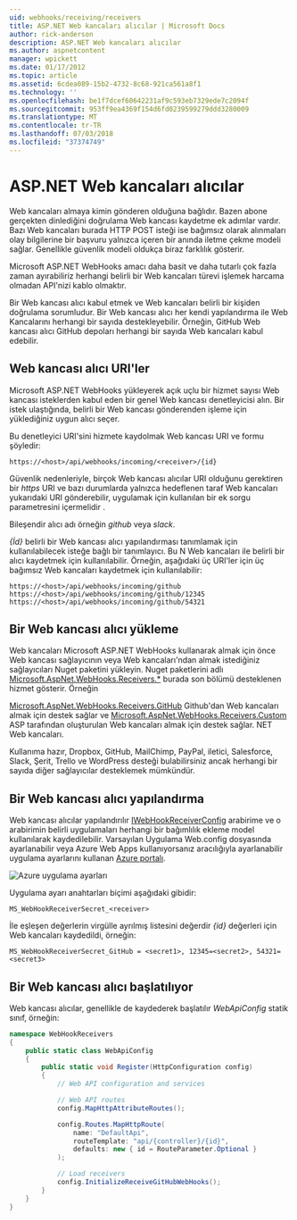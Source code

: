 ```yaml
---
uid: webhooks/receiving/receivers
title: ASP.NET Web kancaları alıcılar | Microsoft Docs
author: rick-anderson
description: ASP.NET Web kancaları alıcılar
ms.author: aspnetcontent
manager: wpickett
ms.date: 01/17/2012
ms.topic: article
ms.assetid: 6cdea089-15b2-4732-8c68-921ca561a8f1
ms.technology: ''
ms.openlocfilehash: be1f7dcef60642231af9c593eb7329ede7c2094f
ms.sourcegitcommit: 953ff9ea4369f154d6fd0239599279ddd3280009
ms.translationtype: MT
ms.contentlocale: tr-TR
ms.lasthandoff: 07/03/2018
ms.locfileid: "37374749"
---
```

# <a name="aspnet-webhooks-receivers"></a>ASP.NET Web kancaları alıcılar

Web kancaları almaya kimin gönderen olduğuna bağlıdır. Bazen abone gerçekten dinlediğini doğrulama Web kancası kaydetme ek adımlar vardır. Bazı Web kancaları burada HTTP POST isteği ise bağımsız olarak alınmaları olay bilgilerine bir başvuru yalnızca içeren bir anında iletme çekme modeli sağlar. Genellikle güvenlik modeli oldukça biraz farklılık gösterir.

Microsoft ASP.NET WebHooks amacı daha basit ve daha tutarlı çok fazla zaman ayırabiliriz herhangi belirli bir Web kancaları türevi işlemek harcama olmadan API'nizi kablo olmaktır.

Bir Web kancası alıcı kabul etmek ve Web kancaları belirli bir kişiden doğrulama sorumludur. Bir Web kancası alıcı her kendi yapılandırma ile Web Kancalarını herhangi bir sayıda destekleyebilir. Örneğin, GitHub Web kancası alıcı GitHub depoları herhangi bir sayıda Web kancaları kabul edebilir.

## <a name="webhook-receiver-uris"></a>Web kancası alıcı URI'ler

Microsoft ASP.NET WebHooks yükleyerek açık uçlu bir hizmet sayısı Web kancası isteklerden kabul eden bir genel Web kancası denetleyicisi alın. Bir istek ulaştığında, belirli bir Web kancası gönderenden işleme için yüklediğiniz uygun alıcı seçer.

Bu denetleyici URI'sini hizmete kaydolmak Web kancası URI ve formu şöyledir:

```
https://<host>/api/webhooks/incoming/<receiver>/{id}
```

Güvenlik nedenleriyle, birçok Web kancası alıcılar URI olduğunu gerektiren bir *https* URI ve bazı durumlarda yalnızca hedeflenen taraf Web kancaları yukarıdaki URI gönderebilir, uygulamak için kullanılan bir ek sorgu parametresini içermelidir .

<em> <receiver> </em> Bileşendir alıcı adı örneğin <em>github</em> veya <em>slack</em>.

*{İd}* belirli bir Web kancası alıcı yapılandırması tanımlamak için kullanılabilecek isteğe bağlı bir tanımlayıcı. Bu N Web kancaları ile belirli bir alıcı kaydetmek için kullanılabilir. Örneğin, aşağıdaki üç URI'ler için üç bağımsız Web kancaları kaydetmek için kullanılabilir:

```
https://<host>/api/webhooks/incoming/github
https://<host>/api/webhooks/incoming/github/12345
https://<host>/api/webhooks/incoming/github/54321
```

## <a name="installing-a-webhook-receiver"></a>Bir Web kancası alıcı yükleme

Web kancaları Microsoft ASP.NET WebHooks kullanarak almak için önce Web kancası sağlayıcının veya Web kancaları'ndan almak istediğiniz sağlayıcıları Nuget paketini yükleyin. Nuget paketlerini adlı [Microsoft.AspNet.WebHooks.Receivers.*](https://www.nuget.org/packages?q=Microsoft.AspNet.WebHooks.Receivers) burada son bölümü desteklenen hizmet gösterir. Örneğin

[Microsoft.AspNet.WebHooks.Receivers.GitHub](https://www.nuget.org/packages?q=Microsoft.AspNet.WebHooks.Receivers.GitHub) Github'dan Web kancaları almak için destek sağlar ve [Microsoft.AspNet.WebHooks.Receivers.Custom](https://www.nuget.org/packages?q=Microsoft.AspNet.WebHooks.Receivers.Custom) ASP tarafından oluşturulan Web kancaları almak için destek sağlar. NET Web kancaları.

Kullanıma hazır, Dropbox, GitHub, MailChimp, PayPal, iletici, Salesforce, Slack, Şerit, Trello ve WordPress desteği bulabilirsiniz ancak herhangi bir sayıda diğer sağlayıcılar desteklemek mümkündür.

## <a name="configuring-a-webhook-receiver"></a>Bir Web kancası alıcı yapılandırma

Web kancası alıcılar yapılandırılır [IWebHookReceiverConfig](https://github.com/aspnet/WebHooks/blob/master/src/Microsoft.AspNet.WebHooks.Receivers/WebHooks/IWebHookReceiverConfig.cs) arabirime ve o arabirimin belirli uygulamaları herhangi bir bağımlılık ekleme model kullanılarak kaydedilebilir. Varsayılan Uygulama Web.config dosyasında ayarlanabilir veya Azure Web Apps kullanıyorsanız aracılığıyla ayarlanabilir uygulama ayarlarını kullanan [Azure portalı](https://portal.azure.com/).

![Azure uygulama ayarları](_static/AzureAppSettings.png)

Uygulama ayarı anahtarları biçimi aşağıdaki gibidir:

```
MS_WebHookReceiverSecret_<receiver>
```

İle eşleşen değerlerin virgülle ayrılmış listesini değerdir *{id}* değerleri için Web kancaları kaydedildi, örneğin:

```
MS_WebHookReceiverSecret_GitHub = <secret1>, 12345=<secret2>, 54321=<secret3>
```

## <a name="initializing-a-webhook-receiver"></a>Bir Web kancası alıcı başlatılıyor

Web kancası alıcılar, genellikle de kaydederek başlatılır *WebApiConfig* statik sınıf, örneğin:

```csharp
namespace WebHookReceivers
{
    public static class WebApiConfig
    {
        public static void Register(HttpConfiguration config)
        {
            // Web API configuration and services

            // Web API routes
            config.MapHttpAttributeRoutes();

            config.Routes.MapHttpRoute(
                name: "DefaultApi",
                routeTemplate: "api/{controller}/{id}",
                defaults: new { id = RouteParameter.Optional }
            );

            // Load receivers
            config.InitializeReceiveGitHubWebHooks();
        }
    }
}
```
